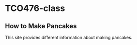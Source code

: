 # TCO476-class

## How to Make Pancakes

This site provides different information about making pancakes.
